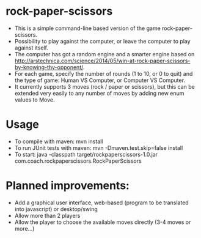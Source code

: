 # rock-paper-scissors
* This is a simple command-line based version of the game rock-paper-scissors. 
* Possibility to play against the computer, or leave the computer to play against itself.
* The computer has got a random engine and a smarter engine based on http://arstechnica.com/science/2014/05/win-at-rock-paper-scissors-by-knowing-thy-opponent/.
* For each game, specify the number of rounds (1 to 10, or 0 to quit) and the type of game: Human VS Computer, or Computer VS Computer.
* It currently supports 3 moves (rock / paper or scissors), but this can be extended very easily to any number of moves by adding new enum values to Move.

# Usage
* To compile with maven: mvn install
* To run JUnit tests with maven: mvn -Dmaven.test.skip=false install
* To start: java -classpath target/rockpaperscissors-1.0.jar com.coach.rockpaperscissors.RockPaperScissors


# Planned improvements:
* Add a graphical user interface, web-based (program to be translated into javascript) or desktop/swing
* Allow more than 2 players
* Allow the player to choose the available moves directly (3-4 moves or more...)
